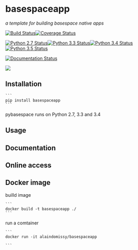 # basespaceapp
 *a template for building basespace native apps*

[![Build Status](https://travis-ci.org/alaindomissy/pycrispr.svg?branch=master)](https://travis-ci.org/alaindomissy/basespaceapp)[![Coverage Status](https://coveralls.io/repos/github/alaindomissy/basespaceapp/badge.svg?branch=master)](https://coveralls.io/github/alaindomissy/basespaceapp?branch=master)

[![Python 2.7 Status](https://img.shields.io/badge/Python-2.7-brightgreen.svg)](https://img.shields.io/badge/Python-2.7-blue.svg)[![Python 3.3 Status](https://img.shields.io/badge/Python-3.3-brightgreen.svg)](https://img.shields.io/badge/Python-3.3-blue.svg)[![Python 3.4 Status](https://img.shields.io/badge/Python-3.4-brightgreen.svg)](https://img.shields.io/badge/Python-3.4-blue.svg)[![Python 3.5 Status](https://img.shields.io/badge/Python-3.5-brightgreen.svg)](https://img.shields.io/badge/Python-3.5-blue.svg)

[![Documentation Status](https://readthedocs.org/projects/basespaceapp/badge/?version=latest)](http://readthedocs.org/docs/basespaceapp/en/latest/?badge=latest)

[![](https://badge.imagelayers.io/alaindomissy/docker-basespace-advanced-native-app:latest.svg)](https://imagelayers.io/?images=alaindomissy/docker-basespace-advanced-native-app:latest 'Get your own badge on imagelayers.io')


## Installation

    ```
    pip install basespaceapp
    ```
pybasespace runs on Python 2.7, 3.3 and 3.4

## Usage


## Documentation


## Online access


## Docker image

builld image

    ```
    docker build -t basespaceapp ./
    ```

run a comtainer

    ```
    docker run -it alaindomissy/basespaceapp

    ```
